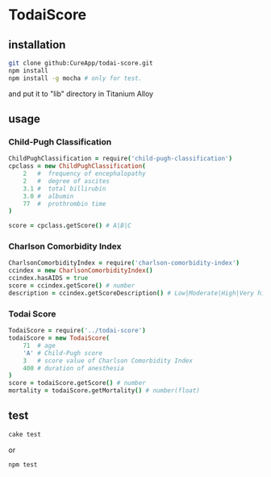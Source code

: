 # TodaiScore

## installation

```bash
git clone github:CureApp/todai-score.git
npm install
npm install -g mocha # only for test.
```

and put it to "lib" directory in Titanium Alloy

## usage

### Child-Pugh Classification

```coffee
ChildPughClassification = require('child-pugh-classification')
cpclass = new ChildPughClassification(
    2   #  frequency of encephalopathy
    2   #  degree of ascites
    3.1 #  total billirubin
    3.0 #  albumin
    77  #  prothrombin time
)

score = cpclass.getScore() # A|B|C

```

### Charlson Comorbidity Index 

```coffee
CharlsonComorbidityIndex = require('charlson-comorbidity-index')
ccindex = new CharlsonComorbidityIndex()
ccindex.hasAIDS = true
score = ccindex.getScore() # number
description = ccindex.getScoreDescription() # Low|Moderate|High|Very high
```

### Todai Score

```coffee
TodaiScore = require('../todai-score')
todaiScore = new TodaiScore(
    71  # age
    'A' # Child-Pugh score
    3   # score value of Charlson Comorbidity Index
    400 # duration of anesthesia
)
score = todaiScore.getScore() # number
mortality = todaiScore.getMortality() # number(float)
```



## test

```bash
cake test
```

or 
```bash
npm test
```
